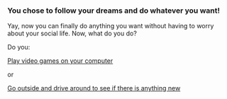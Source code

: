 ### You chose to follow your dreams and do whatever you want!

Yay, now you can finally do anything you want without having to worry about your social life.
Now, what do you do?

Do you:

[Play video games on your computer](games.md)

or

[Go outside and drive around to see if there is anything new](outside.md)